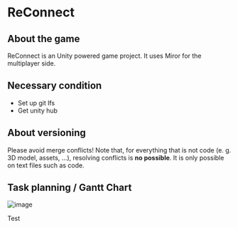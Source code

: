 # ReConnect

## About the game

ReConnect is an Unity powered game project. It uses Miror for the multiplayer side.

## Necessary condition

- Set up git lfs
- Get unity hub


## About versioning

Please avoid merge conflicts! Note that, for everything that is not code (e. g. 3D model, assets, ...), resolving conflicts is **no possible**. It is only possible on text files such as code.

## Task planning / Gantt Chart

![image](https://github.com/user-attachments/assets/582c74a4-e272-4f5b-92b9-aca684b06d5a)


Test
